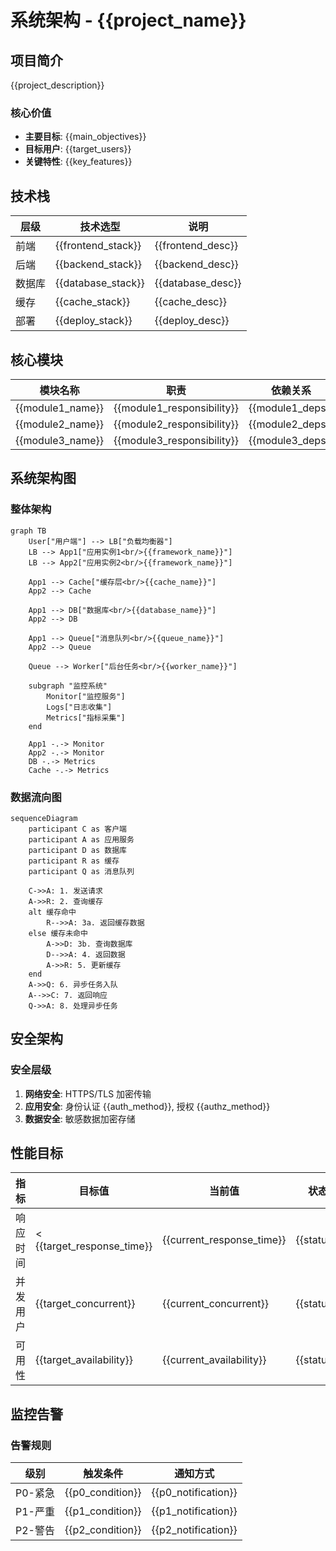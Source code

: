 # 系统架构 - {{project_name}}

## 项目简介
{{project_description}}

### 核心价值
- **主要目标**: {{main_objectives}}
- **目标用户**: {{target_users}}
- **关键特性**: {{key_features}}

## 技术栈
| 层级 | 技术选型 | 说明 |
|------|---------|------|
| 前端 | {{frontend_stack}} | {{frontend_desc}} |
| 后端 | {{backend_stack}} | {{backend_desc}} |
| 数据库 | {{database_stack}} | {{database_desc}} |
| 缓存 | {{cache_stack}} | {{cache_desc}} |
| 部署 | {{deploy_stack}} | {{deploy_desc}} |

## 核心模块
| 模块名称 | 职责 | 依赖关系 | 接口数量 |
|---------|------|---------|---------|
| {{module1_name}} | {{module1_responsibility}} | {{module1_deps}} | {{module1_apis}} |
| {{module2_name}} | {{module2_responsibility}} | {{module2_deps}} | {{module2_apis}} |
| {{module3_name}} | {{module3_responsibility}} | {{module3_deps}} | {{module3_apis}} |

## 系统架构图

### 整体架构
```mermaid
graph TB
    User["用户端"] --> LB["负载均衡器"]
    LB --> App1["应用实例1<br/>{{framework_name}}"]
    LB --> App2["应用实例2<br/>{{framework_name}}"]
    
    App1 --> Cache["缓存层<br/>{{cache_name}}"]
    App2 --> Cache
    
    App1 --> DB["数据库<br/>{{database_name}}"]
    App2 --> DB
    
    App1 --> Queue["消息队列<br/>{{queue_name}}"]
    App2 --> Queue
    
    Queue --> Worker["后台任务<br/>{{worker_name}}"]
    
    subgraph "监控系统"
        Monitor["监控服务"]
        Logs["日志收集"]
        Metrics["指标采集"]
    end
    
    App1 -.-> Monitor
    App2 -.-> Monitor
    DB -.-> Metrics
    Cache -.-> Metrics
```

### 数据流向图
```mermaid
sequenceDiagram
    participant C as 客户端
    participant A as 应用服务
    participant D as 数据库
    participant R as 缓存
    participant Q as 消息队列
    
    C->>A: 1. 发送请求
    A->>R: 2. 查询缓存
    alt 缓存命中
        R-->>A: 3a. 返回缓存数据
    else 缓存未命中
        A->>D: 3b. 查询数据库
        D-->>A: 4. 返回数据
        A->>R: 5. 更新缓存
    end
    A->>Q: 6. 异步任务入队
    A-->>C: 7. 返回响应
    Q->>A: 8. 处理异步任务
```

## 安全架构
### 安全层级
1. **网络安全**: HTTPS/TLS 加密传输
2. **应用安全**: 身份认证 {{auth_method}}, 授权 {{authz_method}}
3. **数据安全**: 敏感数据加密存储

## 性能目标
| 指标 | 目标值 | 当前值 | 状态 |
|------|--------|--------|------|
| 响应时间 | < {{target_response_time}} | {{current_response_time}} | {{status}} |
| 并发用户 | {{target_concurrent}} | {{current_concurrent}} | {{status}} |
| 可用性 | {{target_availability}} | {{current_availability}} | {{status}} |

## 监控告警
### 告警规则
| 级别 | 触发条件 | 通知方式 |
|------|---------|---------|
| P0-紧急 | {{p0_condition}} | {{p0_notification}} |
| P1-严重 | {{p1_condition}} | {{p1_notification}} |
| P2-警告 | {{p2_condition}} | {{p2_notification}} |